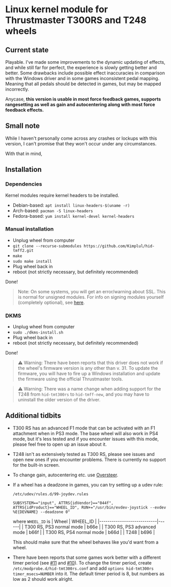 # Linux kernel module for Thrustmaster T300RS and T248 wheels

## Current state
Playable. I've made some improvements to the dynamic updating of effects, and
while still far for perfect, the experience is slowly getting better and better.
Some drawbacks include possible effect inaccuracies in comparison with the Windows driver and in some
games inconsistent pedal mapping. Meaning that all pedals should be detected in games, but may be mapped incorrectly.

Anycase, **this version is usable in most force feedback games, supports
rangesetting as well as gain and autocentering along with most force feedback effects.**
## Small note
    
While I haven't personally come across any crashes or lockups with this
version, I can't promise that they won't occur under any circumstances.

With that in mind,

## Installation

### Dependencies

Kernel modules require kernel headers to be installed.

+ Debian-based: `apt install linux-headers-$(uname -r)`
+ Arch-based: `pacman -S linux-headers`
+ Fedora-based: `yum install kernel-devel kernel-headers`


### Manual installation

+ Unplug wheel from computer
+ `git clone --recurse-submodules https://github.com/Kimplul/hid-tmff2.git`
+ `make`
+ `sudo make install`
+ Plug wheel back in
+ reboot (not strictly necessary, but definitely recommended)
    
Done!

> Note: On some systems, you will get an error/warning about SSL. This is normal for unsigned modules. For info on signing modules yourself (completely optional), see [here](https://www.kernel.org/doc/html/latest/admin-guide/module-signing.html?highlight=module%20signing).

### DKMS

+ Unplug wheel from computer
+ `sudo ./dkms-install.sh`
+ Plug wheel back in
+ reboot (not strictly necessary, but definitely recommended)

Done!
> :warning: Warning: There have been reports that this driver does not work if the wheel's firmware version is any other than v. 31. To update the firmware, you will have to fire up a Windows installation and update the firmware using the official Thrustmaster tools.

> :warning: Warning: There was a name change when adding support for the T248 from `hid-tmt300rs` to `hid-tmff-new`, and you may have to uninstall the older version of the driver.

## Additional tidbits

+ T300 RS has an advanced F1 mode that can be activated with an F1 attachment when in PS3 mode. The base wheel will also work in PS4 mode,
 but it's less tested and if you encounter issues with this mode, please feel free to open up an issue about it.
 
+ T248 isn't as extensively tested as T300 RS, please see issues and open new ones if you encounter problems.
  There is currently no support for the built-in screen.

+ To change gain, autocentering etc. use [Oversteer](https://github.com/berarma/oversteer).

+ If a wheel has a deadzone in games, you can try setting up a udev rule:
    
    `/etc/udev/rules.d/99-joydev.rules`

    ```
    SUBSYSTEM=="input", ATTRS{idVendor}=="044f", ATTRS{idProduct}=="WHEEL_ID", RUN+="/usr/bin/evdev-joystick --evdev %E{DEVNAME} --deadzone 0"
    ```
    
    where `WHEEL_ID` is
    | Wheel                      | WHEEL_ID   |
    |----------------------------|------|
    | T300 RS, PS3 normal mode   | b66e |
    | T300 RS, PS3 advanced mode | b66f |
    | T300 RS, PS4 normal mode   | b66d |
    | T248                       | b696 |

    This should make sure that the wheel behaves like you'd want from a wheel.

+ There have been reports that some games work better with a different timer period (see [#11](https://github.com/Kimplul/hid-tmff2/issues/11) and [#10](https://github.com/Kimplul/hid-tmff2/issues/10)). To change the timer period, create `/etc/modprobe.d/hid-tmt300rs.conf` and add `options hid-tmt300rs timer_msecs=NUMBER` into it. The default timer period is 8, but numbers as low as 2 should work alright.
